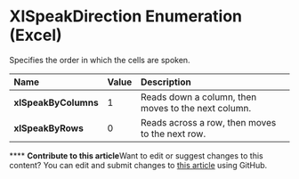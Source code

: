 
# XlSpeakDirection Enumeration (Excel)

Specifies the order in which the cells are spoken.



|**Name**|**Value**|**Description**|
|:-----|:-----|:-----|
| **xlSpeakByColumns**|1|Reads down a column, then moves to the next column.|
| **xlSpeakByRows**|0|Reads across a row, then moves to the next row.|

****   **Contribute to this article**Want to edit or suggest changes to this content? You can edit and submit changes to  [this article](https://github.com/jhershey00/VBA_Excel_Test/OpenXMLCon/articles/6e738db7-9722-21ee-5904-1289f9e3987b.md) using GitHub.

